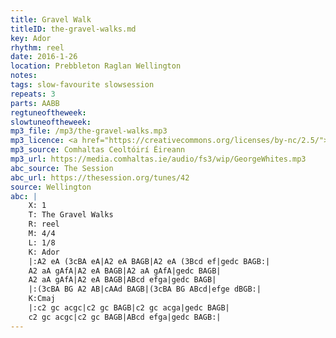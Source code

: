 ```yaml
---
title: Gravel Walk
titleID: the-gravel-walks.md
key: Ador
rhythm: reel
date: 2016-1-26
location: Prebbleton Raglan Wellington
notes:
tags: slow-favourite slowsession
repeats: 3 
parts: AABB 
regtuneoftheweek:
slowtuneoftheweek:
mp3_file: /mp3/the-gravel-walks.mp3
mp3_licence: <a href="https://creativecommons.org/licenses/by-nc/2.5/">CC-BY-NC-2.5</a>
mp3_source: Comhaltas Ceoltóirí Éireann
mp3_url: https://media.comhaltas.ie/audio/fs3/wip/GeorgeWhites.mp3
abc_source: The Session
abc_url: https://thesession.org/tunes/42
source: Wellington
abc: |
    X: 1
    T: The Gravel Walks
    R: reel
    M: 4/4
    L: 1/8
    K: Ador
    |:A2 eA (3cBA eA|A2 eA BAGB|A2 eA (3Bcd ef|gedc BAGB:|
    A2 aA gAfA|A2 eA BAGB|A2 aA gAfA|gedc BAGB|
    A2 aA gAfA|A2 eA BAGB|ABcd efga|gedc BAGB|
    |:(3cBA BG A2 AB|cAAd BAGB|(3cBA BG ABcd|efge dBGB:|
    K:Cmaj
    |:c2 gc acgc|c2 gc BAGB|c2 gc acga|gedc BAGB|
    c2 gc acgc|c2 gc BAGB|ABcd efga|gedc BAGB:|
---
```

